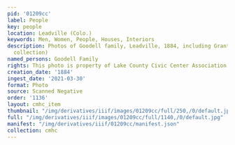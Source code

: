 ```yaml
---
pid: '01209cc'
label: People
key: people
location: Leadville (Colo.)
keywords: Men, Women, People, Houses, Interiors
description: Photos of Goodell family, Leadville, 1884, including Grant home (Mitchell
  collection)
named_persons: Goodell Family
rights: This photo is property of Lake County Civic Center Association.
creation_date: '1884'
ingest_date: '2021-03-30'
format: Photo
source: Scanned Negative
order: '1136'
layout: cmhc_item
thumbnail: "/img/derivatives/iiif/images/01209cc/full/250,/0/default.jpg"
full: "/img/derivatives/iiif/images/01209cc/full/1140,/0/default.jpg"
manifest: "/img/derivatives/iiif/01209cc/manifest.json"
collection: cmhc
---
```

